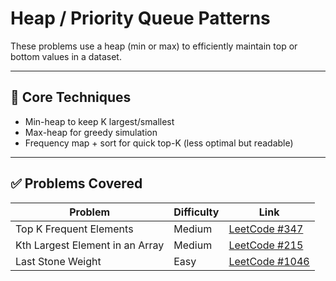 # Heap / Priority Queue Patterns

These problems use a heap (min or max) to efficiently maintain top or bottom values in a dataset.

---

## 🧠 Core Techniques

- Min-heap to keep K largest/smallest
- Max-heap for greedy simulation
- Frequency map + sort for quick top-K (less optimal but readable)

---

## ✅ Problems Covered

| Problem | Difficulty | Link |
|--------|------------|------|
| Top K Frequent Elements | Medium | [LeetCode #347](https://leetcode.com/problems/top-k-frequent-elements/) |
| Kth Largest Element in an Array | Medium | [LeetCode #215](https://leetcode.com/problems/kth-largest-element-in-an-array/) |
| Last Stone Weight | Easy | [LeetCode #1046](https://leetcode.com/problems/last-stone-weight/) |
